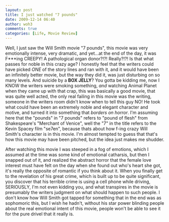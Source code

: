 ```yaml
---
layout: post
title: I just watched "7 pounds"
date: 2009-12-14 06:40
author: woh3
comments: true
categories: [Life, Movie Review]
---
```

Well, I just saw the Will Smith movie "7 pounds", this movie was very emotionally intense, very dramatic, and yet...at the end of the day, it was F***ing CREEPY! A pathological organ donor?!?! Really?!?! Is that what passes for noble in this crazy age? I honestly feel that the writers could have picked <em>ONE</em> of the story lines and ran with it, and it would have been an infinitely better movie, but the way they did it, was just disturbing on so many levels. And suicide by a <strong>BOX JELLY</strong>? You gotta be kidding me, now I KNOW the writers were smoking something, <em>and </em>watching Animal Planet when they came up with that crap, this was basically a good movie, that was quite well acted, the only real failing in this movie was the writing, someone in the writers room didn't know when to tell this guy NO! He took what could have been an extremely noble and elegant character and motive, and turned it into something that <em>borders on horror</em>. I'm assuming here that the "pounds" in "7 pounds" refers to "pound of flesh" from Shakespeare's "Merchant of Venice", well the "7" in the title refers to the Kevin Spacey film "se7en", because thats about how f-ing crazy Will Smith's character is in this movie. I'm almost tempted to guess that that's how this movie may have been pitched, but the idea just makes me shudder.

After watching this movie I was steeped in a fog of emotions, which I assumed at the time was some kind of emotional catharsis, but then I snapped out of it, and realized the abstract horror that the female love interest must have felt on the day when she found out who's heart she got, it's really the opposite of romantic if you think about it. When you finally get to the revelation of his great crime, which is built up to be quite significant, you discover that his terrible crime is using a cell phone while driving, SERIOUSLY, I'm not even kidding you, and what transpires in the movie is presumably the writers judgment on what should happen to such people. I don't know how Will Smith got tapped for something that in the end was as sophomoric this, but I wish he hadn't, without his star power blinding people about the real emotional intent of this movie, people won't be able to see it for the pure drivel that it really is.
